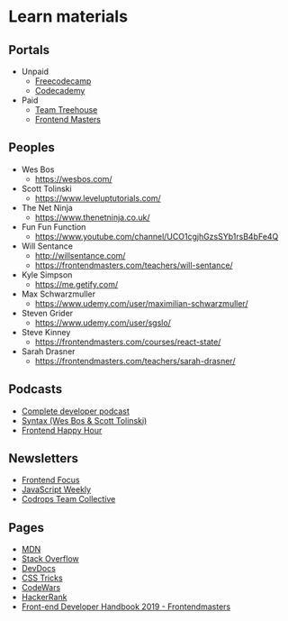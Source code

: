 # Learn materials

## Portals
* Unpaid 
	* [Freecodecamp](https://www.freecodecamp.org/)
	* [Codecademy](https://www.codecademy.com/)
* Paid
	* [Team Treehouse](https://teamtreehouse.com/)
	* [Frontend Masters](https://frontendmasters.com)

## Peoples
* Wes Bos 
    * https://wesbos.com/
* Scott Tolinski 
    * https://www.leveluptutorials.com/
* The Net Ninja 
    * https://www.thenetninja.co.uk/
* Fun Fun Function 
    * https://www.youtube.com/channel/UCO1cgjhGzsSYb1rsB4bFe4Q
* Will Sentance 
    * http://willsentance.com/
    * https://frontendmasters.com/teachers/will-sentance/
* Kyle Simpson 
    * https://me.getify.com/
* Max Schwarzmuller 
    * https://www.udemy.com/user/maximilian-schwarzmuller/
* Steven Grider 
    * https://www.udemy.com/user/sgslo/
* Steve Kinney
    * https://frontendmasters.com/courses/react-state/
* Sarah Drasner
    * https://frontendmasters.com/teachers/sarah-drasner/

## Podcasts
* [Complete developer podcast](https://completedeveloperpodcast.com/)
* [Syntax (Wes Bos & Scott Tolinski)](https://syntax.fm/)
* [Frontend Happy Hour](https://frontendhappyhour.com/)

## Newsletters
* [Frontend Focus](https://frontendfoc.us/)
* [JavaScript Weekly](https://javascriptweekly.com/)
* [Codrops Team Collective](https://tympanus.net/codrops/)

## Pages
* [MDN](https://developer.mozilla.org/en-US/)
* [Stack Overflow](https://stackoverflow.com/)
* [DevDocs](https://devdocs.io/)
* [CSS Tricks](https://css-tricks.com/)
* [CodeWars](https://www.codewars.com/)
* [HackerRank](https://www.hackerrank.com/)
* [Front-end Developer Handbook 2019 - Frontendmasters](https://frontendmasters.com/books/front-end-handbook/2019/#1)
